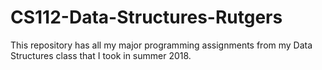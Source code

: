# CS112-Data-Structures-Rutgers
This repository has all my major programming assignments from my Data Structures class that I took in summer 2018.
